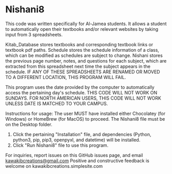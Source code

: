 # Nishani8
This code was written specifically for Al-Jamea students.
It allows a student to automatically open their textbooks and/or relevant websites by taking input from 3 spreadsheets.

Kitab_Database stores textbooks and corresponding textbook links or textbook pdf paths.
Schedule stores the schedule information of a class, which can be modified as schedules are subject to change.
Nishani stores the previous page number, notes, and questions for each subject, which are extracted from this spreadsheet next time the subject appears in the schedule.
IF ANY OF THESE SPREADSHEETS ARE RENAMED OR MOVED TO A DIFFERENT LOCATION, THIS PROGRAM WILL FAIL.

This program uses the date provided by the computer to automatically access the pertaining day's schedule.
THIS CODE WILL NOT WORK ON SUNDAYS.
FOR NORTH AMERICAN USERS, THIS CODE WILL NOT WORK UNLESS DATE IS MATCHED TO YOUR CAMPUS.

Instructions for usage:
The user MUST have installed either Chocolatey (for Windows) or HomeBrew (for MacOS) to proceed.
The Nishani8 file must be on the Desktop folder.

1. Click the pertaining "Installation" file, and dependencies (Python, python3, pip, pip3, openpyxl, and datetime) will be installed.
2. Click "Run Nishani8" file to use this program.

For inquiries, report issues on this GitHub issues page, and email kawakibcreations@gmail.com
Positive and constructive feedback is welcome on kawakibcreations.simplesite.com
